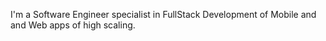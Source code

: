 I'm a Software Engineer specialist in FullStack Development of Mobile and and Web apps of high scaling.
